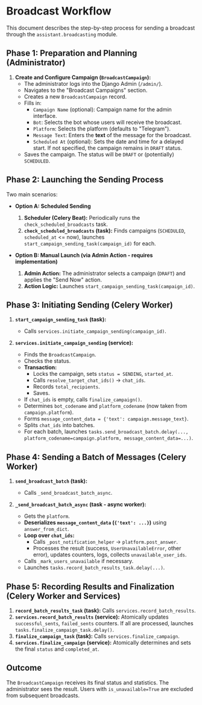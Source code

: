 # Broadcast Workflow

This document describes the step-by-step process for sending a broadcast through the `assistant.broadcasting` module.

## Phase 1: Preparation and Planning (Administrator)

1.  **Create and Configure Campaign (`BroadcastCampaign`):**
    *   The administrator logs into the Django Admin (`/admin/`).
    *   Navigates to the "Broadcast Campaigns" section.
    *   Creates a new `BroadcastCampaign` record.
    *   Fills in:
        *   `Campaign Name` (optional): Campaign name for the admin interface.
        *   `Bot`: Selects the bot whose users will receive the broadcast.
        *   `Platform`: Selects the platform (defaults to "Telegram").
        *   `Message Text`: Enters the **text** of the message for the broadcast.
        *   `Scheduled At` (optional): Sets the date and time for a delayed start. If not specified, the campaign remains in `DRAFT` status.
    *   Saves the campaign. The status will be `DRAFT` or (potentially) `SCHEDULED`.

## Phase 2: Launching the Sending Process

Two main scenarios:

*   **Option A: Scheduled Sending**
    1.  **Scheduler (Celery Beat):** Periodically runs the `check_scheduled_broadcasts` task.
    2.  **`check_scheduled_broadcasts` (task):** Finds campaigns (`SCHEDULED`, `scheduled_at` <= now), launches `start_campaign_sending_task(campaign_id)` for each.

*   **Option B: Manual Launch (via Admin Action - requires implementation)**
    1.  **Admin Action:** The administrator selects a campaign (`DRAFT`) and applies the "Send Now" action.
    2.  **Action Logic:** Launches `start_campaign_sending_task(campaign_id)`.

## Phase 3: Initiating Sending (Celery Worker)

1.  **`start_campaign_sending_task` (task):**
    *   Calls `services.initiate_campaign_sending(campaign_id)`.

2.  **`services.initiate_campaign_sending` (service):**
    *   Finds the `BroadcastCampaign`.
    *   Checks the status.
    *   **Transaction:**
        *   Locks the campaign, sets `status = SENDING`, `started_at`.
        *   Calls `resolve_target_chat_ids()` -> `chat_ids`.
        *   Records `total_recipients`.
        *   Saves.
    *   If `chat_ids` is empty, calls `finalize_campaign()`.
    *   Determines `bot_codename` and `platform_codename` (now taken from `campaign.platform`).
    *   Forms `message_content_data = {'text': campaign.message_text}`.
    *   Splits `chat_ids` into batches.
    *   For each batch, launches `tasks.send_broadcast_batch.delay(..., platform_codename=campaign.platform, message_content_data=...)`.

## Phase 4: Sending a Batch of Messages (Celery Worker)

1.  **`send_broadcast_batch` (task):**
    *   Calls `_send_broadcast_batch_async`.

2.  **`_send_broadcast_batch_async` (task - async worker):**
    *   Gets the `platform`.
    *   **Deserializes `message_content_data` (`{'text': ...}`)** using `answer_from_dict`.
    *   **Loop over `chat_ids`:**
        *   Calls `_post_notification_helper` -> `platform.post_answer`.
        *   Processes the result (success, `UserUnavailableError`, other error), updates counters, logs, collects `unavailable_user_ids`.
    *   Calls `_mark_users_unavailable` if necessary.
    *   Launches `tasks.record_batch_results_task.delay(...)`.

## Phase 5: Recording Results and Finalization (Celery Worker and Services)

1.  **`record_batch_results_task` (task):** Calls `services.record_batch_results`.
2.  **`services.record_batch_results` (service):** Atomically updates `successful_sents`, `failed_sents` counters. If all are processed, launches `tasks.finalize_campaign_task.delay()`.
3.  **`finalize_campaign_task` (task):** Calls `services.finalize_campaign`.
4.  **`services.finalize_campaign` (service):** Atomically determines and sets the final `status` and `completed_at`.

## Outcome

The `BroadcastCampaign` receives its final status and statistics. The administrator sees the result. Users with `is_unavailable=True` are excluded from subsequent broadcasts.
